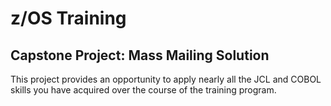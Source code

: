# z/OS Training 

## Capstone Project: Mass Mailing Solution 

This project provides an opportunity to apply nearly all the JCL and COBOL skills you have acquired over the course of the training program. 

